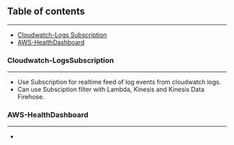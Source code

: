 ## Table of contents
---
  * [Cloudwatch-Logs Subscription](#Cloudwatch-LogsSubscription)
  * [AWS-HealthDashboard](#AWS-healthdashboard)
  
### Cloudwatch-LogsSubscription
---
- Use Subscription for realtime feed of log events from cloudwatch logs.
- Can use Subsciption filter with Lambda, Kinesis and Kinesis Data Firehose.

### AWS-HealthDashboard
---
- 
